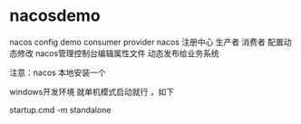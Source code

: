 # nacosdemo
nacos config demo consumer provider
nacos 注册中心 生产者  消费者
配置动态修改
nacos管理控制台编辑属性文件
动态发布给业务系统

注意：nacos  本地安装一个

windows开发环境 就单机模式启动就行    ，如下

startup.cmd -m standalone
